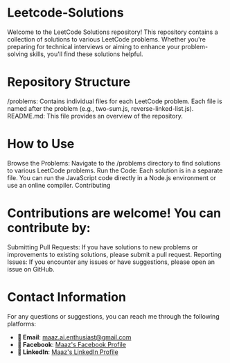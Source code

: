 # Leetcode-Solutions

Welcome to the LeetCode Solutions repository! This repository contains a collection of solutions to various LeetCode problems. Whether you're preparing for technical interviews or aiming to enhance your problem-solving skills, you'll find these solutions helpful.

# Repository Structure

/problems: Contains individual files for each LeetCode problem. Each file is named after the problem (e.g., two-sum.js, reverse-linked-list.js).
README.md: This file provides an overview of the repository.

# How to Use

Browse the Problems: Navigate to the /problems directory to find solutions to various LeetCode problems.
Run the Code: Each solution is in a separate file. You can run the JavaScript code directly in a Node.js environment or use an online compiler.
Contributing

# Contributions are welcome! You can contribute by:

Submitting Pull Requests: If you have solutions to new problems or improvements to existing solutions, please submit a pull request.
Reporting Issues: If you encounter any issues or have suggestions, please open an issue on GitHub.


# Contact Information

For any questions or suggestions, you can reach me through the following platforms:

- **📧 Email**: [maaz.ai.enthusiast@gmail.com](mailto:maaz.ai.enthusiast@gmail.com)
- **🔗 Facebook**: [Maaz's Facebook Profile](https://www.facebook.com/profile.php?id=61558068443560)
- **🔗 LinkedIn**: [Maaz's LinkedIn Profile](https://www.linkedin.com/in/maazaienthusiast/)


